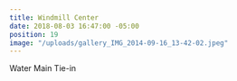 ```yaml
---
title: Windmill Center
date: 2018-08-03 16:47:00 -05:00
position: 19
image: "/uploads/gallery_IMG_2014-09-16_13-42-02.jpeg"
---
```


Water Main Tie-in